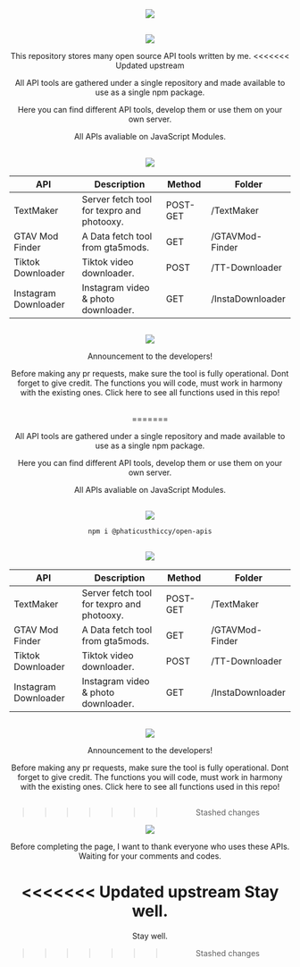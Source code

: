 <div align="center">
<img src="https://i.imgur.com/nOQj0OF.gif"/>
 
##

<img src="https://i.imgur.com/1lc3dZk.gif"/>
    
This repository stores many open source API tools written by me.
<<<<<<< Updated upstream

All API tools are gathered under a single repository and made available to use as a single npm package.

Here you can find different API tools, develop them or use them on your own server.

All APIs avaliable on JavaScript Modules. 

## 

<img src="https://i.imgur.com/kemSoMd.gif"/>
    
API | Description | Method | Folder
|---|---|---|---|
TextMaker|Server fetch tool for texpro and photooxy.| POST-GET|/TextMaker|
GTAV Mod Finder| A Data fetch tool from gta5mods.| GET|/GTAVMod-Finder|
Tiktok Downloader| Tiktok video downloader.| POST |/TT-Downloader|
Instagram Downloader| Instagram video & photo downloader.| GET |/InstaDownloader|


## 
    
<img src="https://i.imgur.com/vElz17b.gif"/>
    
Announcement to the developers!


Before making any pr requests, make sure the tool is fully operational. Dont forget to give credit.
The functions you will code, must work in harmony with the existing ones. Click here to see all functions used in this repo!

##

=======

All API tools are gathered under a single repository and made available to use as a single npm package.

Here you can find different API tools, develop them or use them on your own server.

All APIs avaliable on JavaScript Modules. 

## 
<img src="https://i.imgur.com/pEGHVXx.gif"/>

`npm i @phaticusthiccy/open-apis`

##

<img src="https://i.imgur.com/kemSoMd.gif"/>
    
API | Description | Method | Folder
|---|---|---|---|
TextMaker|Server fetch tool for texpro and photooxy.| POST-GET|/TextMaker|
GTAV Mod Finder| A Data fetch tool from gta5mods.| GET|/GTAVMod-Finder|
Tiktok Downloader| Tiktok video downloader.| POST |/TT-Downloader|
Instagram Downloader| Instagram video & photo downloader.| GET |/InstaDownloader|


## 
    
<img src="https://i.imgur.com/vElz17b.gif"/>
    
Announcement to the developers!


Before making any pr requests, make sure the tool is fully operational. Dont forget to give credit.
The functions you will code, must work in harmony with the existing ones. Click here to see all functions used in this repo!

##

>>>>>>> Stashed changes
<img src="https://i.imgur.com/k9exXed.gif"/>
    
Before completing the page, I want to thank everyone who uses these APIs.
Waiting for your comments and codes.

<<<<<<< Updated upstream
Stay well.
=======
Stay well.
>>>>>>> Stashed changes

